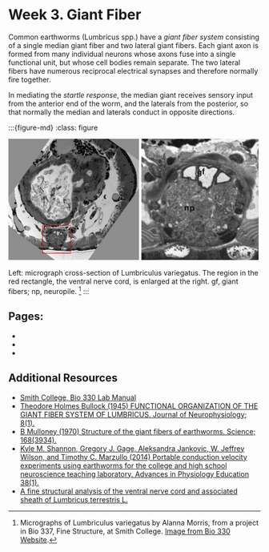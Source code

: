 # Week 3. Giant Fiber

Common earthworms (Lumbricus spp.) have a *giant fiber system* consisting of a single median giant fiber and two lateral giant fibers. Each giant axon is formed from many individual neurons whose axons fuse into a single functional unit, but whose cell bodies remain separate. The two lateral fibers have numerous reciprocal electrical synapses and therefore normally fire together. 

In mediating the *startle response*, the median giant receives sensory input from the anterior end of the worm, and the laterals from the posterior, so that normally the median and laterals conduct in opposite directions.

:::{figure-md}
:class: figure

<img src="/images/earthworm-EMsections.jpg" alt="fishy" class="bg-primary mb-1" width="500px">

Left: micrograph cross-section of Lumbriculus variegatus. The region in the red rectangle, the ventral nerve cord, is enlarged at the right. gf, giant fibers; np, neuropile. [^smith-college-image]
:::

[^smith-college-image]: Micrographs of Lumbriculus variegatus by Alanna Morris, from a project in Bio 337, Fine Structure, at Smith College. [Image from Bio 330 Website](https://www.science.smith.edu/departments/neurosci/courses/bio330/labs/L4giants.html).

## Pages:
- [](../earthworm-giant-fiber/Lab-Manual_earthworm-giant-fiber.md)
- [](../earthworm-giant-fiber/Data-Explorer_earthworm-giant-fiber.ipynb)
- [](../earthworm-giant-fiber/Responses_earthworm-giant-fiber.ipynb)

## Additional Resources

- [Smith College, Bio 330 Lab Manual](https://www.science.smith.edu/departments/neurosci/courses/bio330/labs/L4giants.html)
- [Theodore Holmes Bullock (1945) FUNCTIONAL ORGANIZATION OF THE GIANT FIBER SYSTEM OF LUMBRICUS. Journal of Neurophysiology; 8(1).](https://doi.org/10.1152/jn.1945.8.1.55)
- [B Mulloney (1970) Structure of the giant fibers of earthworms. Science; 168(3934).](https://doi-org.ezproxy.wesleyan.edu/10.1126/science.168.3934.994)
- [Kyle M. Shannon, Gregory J. Gage, Aleksandra Jankovic, W. Jeffrey Wilson, and Timothy C. Marzullo (2014) Portable conduction velocity experiments using earthworms for the college and high school neuroscience teaching laboratory. Advances in Physiology Education 38(1).](https://doi.org/10.1152/advan.00088.2013)
- [A fine structural analysis of the ventral nerve cord and associated sheath of Lumbricus terrestris L.](https://doi.org/10.1002/cne.901250308)